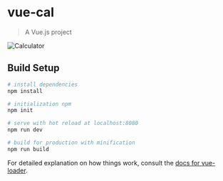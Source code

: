 # vue-cal

> A Vue.js project
> 
![Calculator](https://user-images.githubusercontent.com/86328711/134663648-6a4449de-ebd4-4093-a9d9-7204d300f761.png)

## Build Setup

``` bash
# install dependencies
npm install

# initialization npm
npm init

# serve with hot reload at localhost:8080
npm run dev

# build for production with minification
npm run build
```

For detailed explanation on how things work, consult the [docs for vue-loader](http://vuejs.github.io/vue-loader).
